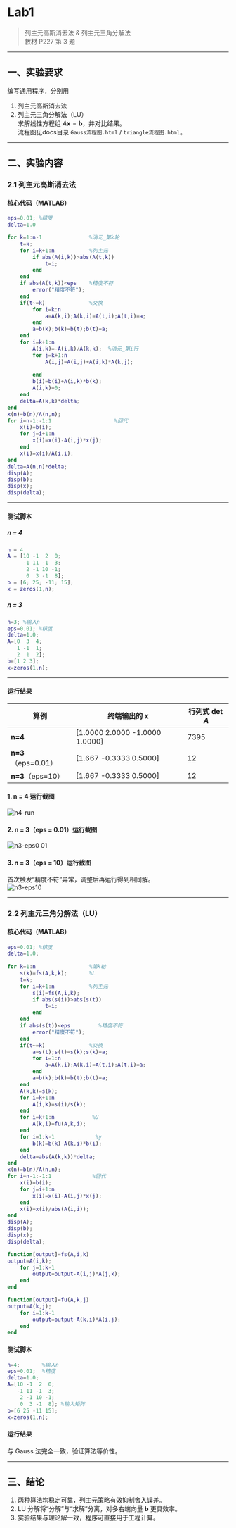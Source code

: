 # Lab1 
> 列主元高斯消去法 & 列主元三角分解法  
> 教材 P227 第 3 题

---

## 一、实验要求
编写通用程序，分别用  
1. 列主元高斯消去法  
2. 列主元三角分解法（LU）  
求解线性方程组 $A\mathbf{x}=\mathbf{b}$，并对比结果。  
流程图见docs目录 `Gauss流程图.html` / `triangle流程图.html`。

---

## 二、实验内容

### 2.1 列主元高斯消去法

#### 核心代码（MATLAB）
```matlab
eps=0.01; %精度 
delta=1.0

for k=1:n-1               %消元_第k轮
    t=k;
    for i=k+1:n           %列主元
        if abs(A(i,k))>abs(A(t,k))
            t=i;
        end
    end
    if abs(A(t,k))<eps    %精度不符
        error("精度不符");
    end
    if(t~=k)              %交换
        for i=k:n
            a=A(k,i);A(k,i)=A(t,i);A(t,i)=a;
        end
        a=b(k);b(k)=b(t);b(t)=a;
    end
    for i=k+1:n
        A(i,k)=-A(i,k)/A(k,k);  %消元_第i行
        for j=k+1:n
            A(i,j)=A(i,j)+A(i,k)*A(k,j);
            
        end
        b(i)=b(i)+A(i,k)*b(k);
        A(i,k)=0;
    end
    delta=A(k,k)*delta;
end
x(n)=b(n)/A(n,n);
for i=n-1:-1:1                    %回代
    x(i)=b(i);
    for j=i+1:n
        x(i)=x(i)-A(i,j)*x(j);
    end
    x(i)=x(i)/A(i,i);
end
delta=A(n,n)*delta;
disp(A);
disp(b);
disp(x);
disp(delta);
```
---
#### 测试脚本
##### n = 4
```matlab
n = 4
A = [10 -1  2  0;
     -1 11 -1  3;
      2 -1 10 -1;
      0  3 -1  8];
b = [6; 25; -11; 15];
x = zeros(1,n);
```

##### n = 3
```matlab
n=3; %输入n
eps=0.01; %精度 
delta=1.0;
A=[0  3  4;
   1 -1  1;
   2  1  2]; 
b=[1 2 3];
x=zeros(1,n); 
```
---
#### 运行结果
| 算例 | 终端输出的 $\mathbf{x}$ | 行列式 $\det A$ |
|----|-------------------------|------------------|
| **n=4** | [1.0000  2.0000  -1.0000  1.0000] | 7395 |
| **n=3**（eps=0.01） | [1.667  -0.3333  0.5000] | 12 |
| **n=3**（eps=10） | [1.667  -0.3333  0.5000] | 12 |

#### 1. n = 4 运行截图
![n4-run](docs/Gauss_n4.png)

#### 2. n = 3（eps = 0.01）运行截图
![n3-eps0 01](docs/Gauss_n3_0.01.png)

#### 3. n = 3（eps = 10）运行截图
首次触发“精度不符”异常，调整后再运行得到相同解。  
![n3-eps10](docs/Gauss_n3_10.png)

---

### 2.2 列主元三角分解法（LU）

#### 核心代码（MATLAB）
```matlab
eps=0.01; %精度 
delta=1.0;
  
for k=1:n                 %第k轮
    s(k)=fs(A,k,k);       %L
    t=k;
    for i=k+1:n           %列主元
        s(i)=fs(A,i,k);
        if abs(s(i))>abs(s(t))
            t=i;
        end
    end
    if abs(s(t))<eps         %精度不符
        error("精度不符");
    end
    if(t~=k)              %交换
        a=s(t);s(t)=s(k);s(k)=a;
        for i=1:n    
            a=A(k,i);A(k,i)=A(t,i);A(t,i)=a;
        end
        a=b(k);b(k)=b(t);b(t)=a;
    end
    A(k,k)=s(k);
    for i=k+1:n
        A(i,k)=s(i)/s(k);
    end
    for i=k+1:n            %U
        A(k,i)=fu(A,k,i);
    end       
    for i=1:k-1             %y
        b(k)=b(k)-A(k,i)*b(i);
    end
    delta=abs(A(k,k))*delta;
end
x(n)=b(n)/A(n,n);
for i=n-1:-1:1             %回代
    x(i)=b(i);
    for j=i+1:n
        x(i)=x(i)-A(i,j)*x(j);
    end
    x(i)=x(i)/abs(A(i,i));
end
disp(A);
disp(b);
disp(x);
disp(delta);

function[output]=fs(A,i,k)
output=A(i,k);
    for j=1:k-1
        output=output-A(i,j)*A(j,k);
    end
end

function[output]=fu(A,k,j)
output=A(k,j);
    for i=1:k-1
        output=output-A(k,i)*A(i,j);
    end
end
```

#### 测试脚本
```matlab
n=4;       %输入n
eps=0.01;  %精度 
delta=1.0;
A=[10 -1  2  0;
   -1 11 -1  3;
    2 -1 10 -1;
    0  3 -1  8]; %输入矩阵 
b=[6 25 -11 15];
x=zeros(1,n); 
```

#### 运行结果
与 Gauss 法完全一致，验证算法等价性。

---

## 三、结论
1. 两种算法均稳定可靠，列主元策略有效抑制舍入误差。  
2. LU 分解将“分解”与“求解”分离，对多右端向量 $\mathbf{b}$ 更具效率。  
3. 实验结果与理论解一致，程序可直接用于工程计算。
```